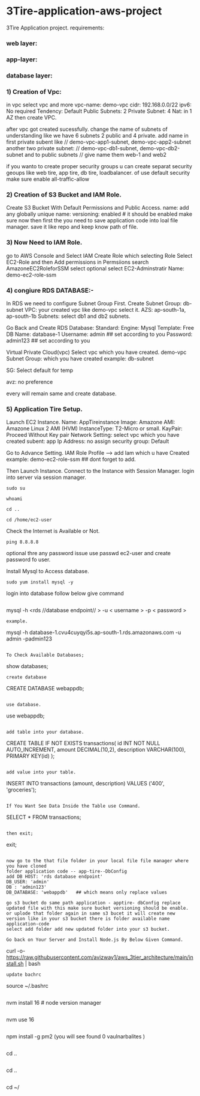 #                                                    3Tire-application-aws-project

3Tire Application project.
requirements:
### web layer:   
### app-layer:
### database layer: 

### 1) Creation of Vpc:
in vpc select vpc and more
vpc-name: demo-vpc
cidr: 192.168.0.0/22
ipv6: No required
Tendency: Default
Public Subnets: 2
Private Subnet: 4
Nat: in 1 AZ
then create VPC.


after vpc got created sucessfully.
change the name of subnets of understanding
like we have 6 subnets 2 public and 4 private.
add name in first private subent like //  demo-vpc-app1-subnet, demo-vpc-app2-subnet
another two private subnet: // demo-vpc-db1-subnet, demo-vpc-db2-subnet 
and to public subnets // give name them web-1 and web2

if you wanto to create proper security groups u can create separat security geoups like web tire, app tire, db tire, loadbalancer.
of use default security make sure enable all-traffic-allow


### 2) Creation of S3 Bucket and IAM Role.
Create S3 Bucket With Default Permissions and Public Access.
name: add any globally unique name:
versioning: enabled # it should be enabled make sure
now then first the you need to save application code into loal file manager. save it like repo and keep know path of file.

### 3) Now Need to IAM Role.
go to AWS Console and Select IAM Create Role which selecting Role Select EC2-Role and then Add permissions 
in Permsiions search AmazoneEC2RoleforSSM select optional select EC2-Adminstratir 
Name: demo-ec2-role-ssm

### 4) congiure RDS DATABASE:-
In RDS we need to configure Subnet Group First.
Create Subnet Group: db-subnet
VPC: your created vpc like demo-vpc select it.
AZS: ap-south-1a, ap-south-1b
Subnets: select db1 and db2 subnets.

Go Back and Create RDS Database:
Standard:
Engine: Mysql
Template: Free 
DB Name: database-1
Username: admin       ## set according to you
Password:  admin123  ## set according to you

Virtual Private Cloud(vpc)
Select vpc which you have created.  demo-vpc
Subnet Group: which you have created  example: db-subnet

SG: Select default for temp 

avz: no preference

every will remain same and create database.

### 5) Application Tire Setup.
Launch EC2 Instance.
Name: AppTireinstance
Image: Amazone 
AMI: Amazone Linux 2 AMI (HVM)
InstanceType: T2-Micro or small.
KayPair: Proceed Without Key pair
Network Setting:  select vpc which you have created 
subent: app
Ip Address: no assign 
security group: Default 


Go to Advance Setting.
IAM Role Profile  --> add Iam which u have Created  example: demo-ec2-role-ssm   ## dont forget to add.

Then Launch Instance.
Connect to the Instance with Session Manager.
login into server via session manager.
```
sudo su
```
```
whoami
```
```
cd ..
```
```
cd /home/ec2-user
```
Check the Internet is Available or Not.
```
ping 8.8.8.8
```
optional thre any password issue use passwd ec2-user and create password fo user.

Install Mysql to Access database.
```
sudo yum install mysql -y 

```

login into database follow below give command
```
```
mysql -h <rds //database endpoint// > -u < username > -p < password >

```
example.
```
mysql -h database-1.cvu4cuyqyi5s.ap-south-1.rds.amazonaws.com -u admin -padmin123
```

To Check Available Databases;
```
show databases;  
```
create database
```
CREATE DATABASE webappdb;

```

use database.
```
use webappdb;
```

add table into your database.
```
CREATE TABLE IF NOT EXISTS transactions(
  id INT NOT NULL AUTO_INCREMENT, 
  amount DECIMAL(10,2), 
  description VARCHAR(100), 
  PRIMARY KEY(id)
);

```

add value into your table.
```
INSERT INTO transactions (amount, description) VALUES ('400', 'groceries');

```

If You Want See Data Inside the Table use Command.
```
SELECT * FROM transactions;
```

then exit;
```
exit;
```

now go to the that file folder in your local file file manager where you have cloned 
folder application code -- app-tire--DbConfig
add DB HOST: 'rds database endpoint'
DB_USER: 'admin'
DB : 'admin123'
DB_DATABASE: 'webappdb'   ## which means only replace values

go s3 bucket do same path application - apptire- dbConfig replace updated file with this make sure bucket versioning should be enable.
or uplode that folder again in same s3 bucet it will create new version like in your s3 bucket there is folder available name application-code
select add folder add new updated folder into your s3 bucket.

Go back on Your Server and Install Node.js By Below Given Command.

```
curl -o- https://raw.githubusercontent.com/avizway1/aws_3tier_architecture/main/install.sh | bash
```
update bachrc
```
source ~/.bashrc
```
```
nvm install 16    # node version manager
```
```
nvm use 16
```
```
npm install -g pm2  (you will see found 0 vaulnarbalites )
```
```
cd ..
```
```
cd ..
```
```
cd ~/
```



```




















